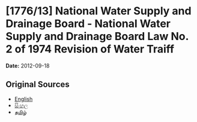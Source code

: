 # [1776/13] National Water Supply and Drainage Board - National Water Supply and Drainage Board Law No. 2 of 1974 Revision of Water Traiff

**Date:** 2012-09-18

## Original Sources

- [English](https://documents.gov.lk/view/extra-gazettes/2012/9/1776-13_E.pdf)
- [සිංහල](https://documents.gov.lk/view/extra-gazettes/2012/9/1776-13_S.pdf)
- [தமிழ்](https://documents.gov.lk/view/extra-gazettes/2012/9/1776-13_T.pdf)
